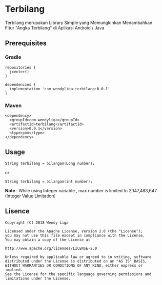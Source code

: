 # Terbilang

Terbilang merupakan Library Simple yang Memungkinkan Menambahkan Fitur "Angka Terbilang" di Aplikasi Android / Java

## Prerequisites

### Gradle

```
repositories {
  jcenter()
}

dependencies {
  implementation 'com.wendyliga:terbilang:0.0.1'
}
```

### Maven 

```
<dependency>
  <groupId>com.wendyliga</groupId>
  <artifactId>terbilang</artifactId>
  <version>0.0.1</version>
  <type>pom</type>
</dependency>
```

## Usage

```
String terbilang = bilangan(Long number);
```

or

```
String terbilang = bilangan(int number);
```
**Note** : While using Integer variable , max number is limited to 2,147,483,647 (Integer Value Limitation)

## Lisence
```
Copyright (C) 2018 Wendy Liga

Licensed under the Apache License, Version 2.0 (the "License");
you may not use this file except in compliance with the License.
You may obtain a copy of the License at

http://www.apache.org/licenses/LICENSE-2.0

Unless required by applicable law or agreed to in writing, software
distributed under the License is distributed on an "AS IS" BASIS,
WITHOUT WARRANTIES OR CONDITIONS OF ANY KIND, either express or implied.
See the License for the specific language governing permissions and
limitations under the License.

```

